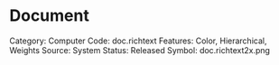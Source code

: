 # Document

Category: Computer
Code: doc.richtext
Features: Color, Hierarchical, Weights
Source: System
Status: Released
Symbol: doc.richtext2x.png